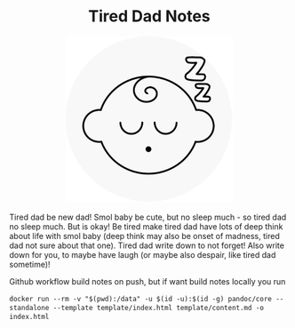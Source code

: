 <div align="center">

# Tired Dad Notes

<img alt="logo" src="logo.png" width="300px" height="auto">

</div>

Tired dad be new dad! Smol baby be cute, but no sleep much - so tired dad no sleep much. But is okay! Be tired make tired dad have lots of deep think about life with smol baby (deep think may also be onset of madness, tired dad not sure about that one). Tired dad write down to not forget! Also write down for you, to maybe have laugh (or maybe also despair, like tired dad sometime)!

Github workflow build notes on push, but if want build notes locally you run

```
docker run --rm -v "$(pwd):/data" -u $(id -u):$(id -g) pandoc/core --standalone --template template/index.html template/content.md -o index.html
```


